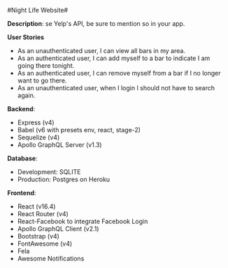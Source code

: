 #Night Life Website#

**Description**: 
se Yelp's API, be sure to mention so in your app.

**User Stories**
* As an unauthenticated user, I can view all bars in my area.
* As an authenticated user, I can add myself to a bar to indicate I am going there tonight.
* As an authenticated user, I can remove myself from a bar if I no longer want to go there.
* As an unauthenticated user, when I login I should not have to search again.

**Backend**:
- Express (v4)
- Babel (v6 with presets env, react, stage-2)
- Sequelize (v4)
- Apollo GraphQL Server (v1.3)

**Database**:
- Development: SQLITE
- Production: Postgres on Heroku

**Frontend**:
- React (v16.4)
- React Router (v4)
- React-Facebook to integrate Facebook Login
- Apollo GraphQL Client (v2.1)
- Bootstrap (v4)
- FontAwesome (v4)
- Fela
- Awesome Notifications
